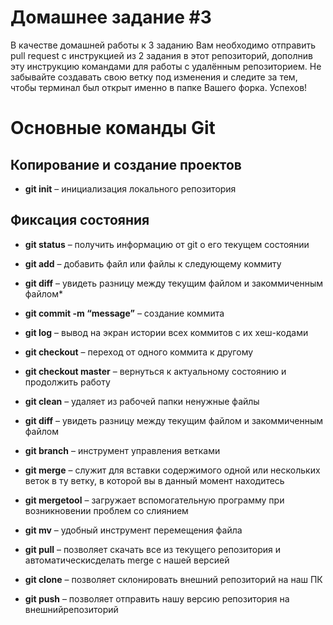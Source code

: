 # Домашнее задание #3

В качестве домашней работы к 3 заданию Вам необходимо отправить pull request с инструкцией из 2 задания в этот репозиторий, дополнив эту инструкцию командами для работы с удалённым репозиторием. Не забывайте создавать свою ветку под изменения и следите за тем, чтобы терминал был открыт именно в папке Вашего форка. Успехов!

# Основные команды Git
## Копирование и создание проектов

* **git init**
– инициализация локального репозитория

## Фиксация состояния

* **git status**
– получить информацию от git о его текущем состоянии

* **git add**
– добавить файл или файлы к следующему коммиту

* **git diff**
– увидеть разницу между текущим файлом и закоммиченным файлом* 

* **git commit -m “message”**
– создание коммита

* **git log**
 – вывод на экран истории всех коммитов с их хеш-кодами

* **git checkout**
– переход от одного коммита к другому

* **git checkout master**
– вернуться к актуальному состоянию и продолжить работу

* **git clean**
–  удаляет из рабочей папки ненужные файлы
* **git diff**
– увидеть разницу между текущим файлом и закоммиченным файлом

* **git branch**
– инструмент управления ветками

* **git merge**
– служит для вставки содержимого одной или нескольких веток
в ту ветку, в которой вы в данный момент находитесь

* **git mergetool**
– загружает вспомогательную программу при возникновении проблем со слиянием

* **git mv**
– удобный инструмент перемещения файла

* **git pull**
– позволяет скачать все из текущего репозитория и автоматическисделать merge с нашей версией

* **git clone**
–  позволяет склонировать внешний репозиторий на наш ПК

* **git push**
–  позволяет отправить нашу версию репозитория на внешнийрепозиторий